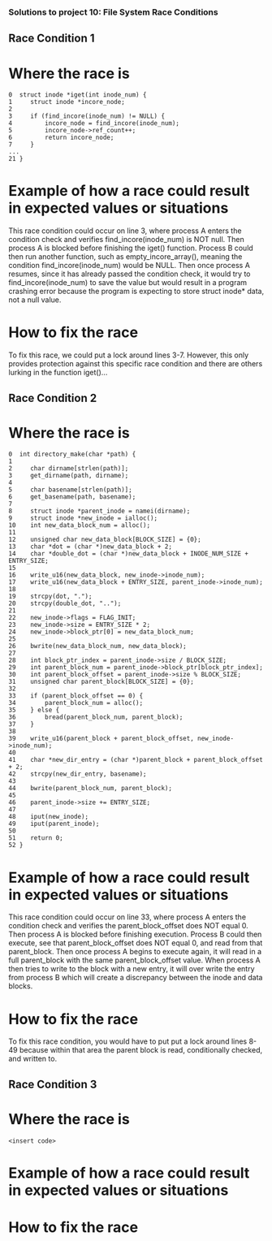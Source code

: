 ### Solutions to project 10: File System Race Conditions

## Race Condition 1

# Where the race is

```
0  struct inode *iget(int inode_num) {
1     struct inode *incore_node;
2 
3     if (find_incore(inode_num) != NULL) {
4         incore_node = find_incore(inode_num);
5         incore_node->ref_count++;
6         return incore_node;
7     } 
...
21 }    
```

# Example of how a race could result in expected values or situations

This race condition could occur on line 3, where process A enters the condition check and verifies find_incore(inode_num) is NOT null.
Then process A is blocked before finishing the iget() function.
Process B could then run another function, such as empty_incore_array(), meaning the condition find_incore(inode_num) would be NULL.
Then once process A resumes, since it has already passed the condition check, it would try to find_incore(inode_num) to save the value but would result in a program crashing error because the program is expecting to store struct inode* data, not a null value.  

# How to fix the race

To fix this race, we could put a lock around lines 3-7. However, this only provides protection against this specific race condition and there are others lurking in the function iget()...

## Race Condition 2 

# Where the race is

```
0  int directory_make(char *path) {
1
2     char dirname[strlen(path)];
3     get_dirname(path, dirname);
4 
5     char basename[strlen(path)];
6     get_basename(path, basename);
7 
8     struct inode *parent_inode = namei(dirname);
9     struct inode *new_inode = ialloc();
10    int new_data_block_num = alloc();
11
12    unsigned char new_data_block[BLOCK_SIZE] = {0};
13    char *dot = (char *)new_data_block + 2;
14    char *double_dot = (char *)new_data_block + INODE_NUM_SIZE + ENTRY_SIZE;
15
16    write_u16(new_data_block, new_inode->inode_num);
17    write_u16(new_data_block + ENTRY_SIZE, parent_inode->inode_num);
18
19    strcpy(dot, ".");
20    strcpy(double_dot, "..");
21
22    new_inode->flags = FLAG_INIT;
23    new_inode->size = ENTRY_SIZE * 2;
24    new_inode->block_ptr[0] = new_data_block_num;
25
26    bwrite(new_data_block_num, new_data_block);
27
28 	  int block_ptr_index = parent_inode->size / BLOCK_SIZE;
29    int parent_block_num = parent_inode->block_ptr[block_ptr_index];
30    int parent_block_offset = parent_inode->size % BLOCK_SIZE;
31    unsigned char parent_block[BLOCK_SIZE] = {0};
32
33    if (parent_block_offset == 0) {
34        parent_block_num = alloc();
35    } else { 
36        bread(parent_block_num, parent_block);
37    }
38
39    write_u16(parent_block + parent_block_offset, new_inode->inode_num);
40
41    char *new_dir_entry = (char *)parent_block + parent_block_offset + 2;
42    strcpy(new_dir_entry, basename);
43
44    bwrite(parent_block_num, parent_block);
45
46    parent_inode->size += ENTRY_SIZE;
47
48    iput(new_inode);
49    iput(parent_inode);
50
51    return 0;
52 }
```

# Example of how a race could result in expected values or situations

This race condition could occur on line 33, where process A enters the condition check and verifies the parent_block_offset does NOT equal 0.
Then process A is blocked before finishing execution.
Process B could then execute, see that parent_block_offset does NOT equal 0, and read from that parent_block. 
Then once process A begins to execute again, it will read in a full parent_block with the same parent_block_offset value.
When process A then tries to write to the block with a new entry, it will over write the entry from process B which will create a discrepancy between the inode and data blocks.

# How to fix the race

To fix this race condition, you would have to put put a lock around lines 8-49 because within that area the parent block is read, conditionally checked, and written to. 
## Race Condition 3 

# Where the race is

```
<insert code> 
```

# Example of how a race could result in expected values or situations

# How to fix the race

